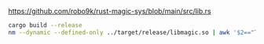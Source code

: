 https://github.com/robo9k/rust-magic-sys/blob/main/src/lib.rs

```sh
cargo build --release
nm --dynamic --defined-only ../target/release/libmagic.so | awk '$2=="T"'
```
